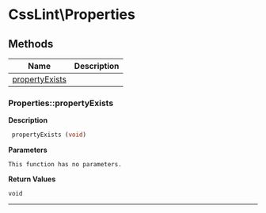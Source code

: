 # CssLint\Properties  







## Methods

| Name | Description |
|------|-------------|
|[propertyExists](#propertiespropertyexists)||




### Properties::propertyExists  

**Description**

```php
 propertyExists (void)
```

 

 

**Parameters**

`This function has no parameters.`

**Return Values**

`void`


<hr />


